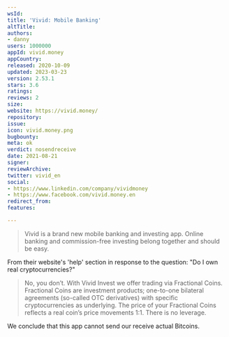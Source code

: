 ```yaml
---
wsId: 
title: 'Vivid: Mobile Banking'
altTitle: 
authors:
- danny
users: 1000000
appId: vivid.money
appCountry: 
released: 2020-10-09
updated: 2023-03-23
version: 2.53.1
stars: 3.6
ratings: 
reviews: 2
size: 
website: https://vivid.money/
repository: 
issue: 
icon: vivid.money.png
bugbounty: 
meta: ok
verdict: nosendreceive
date: 2021-08-21
signer: 
reviewArchive: 
twitter: vivid_en
social:
- https://www.linkedin.com/company/vividmoney
- https://www.facebook.com/vivid.money.en
redirect_from: 
features: 

---
```


> Vivid is a brand new mobile banking and investing app. Online banking and commission-free investing belong together and should be easy.

From their website's 'help' section in response to the question: "Do I own real cryptocurrencies?"

> No, you don’t. With Vivid Invest we offer trading via Fractional Сoins. Fractional Coins are investment products; one-to-one bilateral agreements (so-called OTC derivatives) with specific cryptocurrencies as underlying. The price of your Fractional Coins reflects a real coin’s price movements 1:1. There is no leverage.

We conclude that this app cannot send our receive actual Bitcoins.

